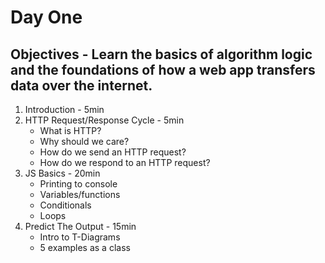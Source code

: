 # Day One
## Objectives - Learn the basics of algorithm logic and the foundations of how a web app transfers data over the internet.
1. Introduction - 5min
2. HTTP Request/Response Cycle - 5min
    - What is HTTP?
    - Why should we care?
    - How do we send an HTTP request?
    - How do we respond to an HTTP request?
3. JS Basics - 20min
    - Printing to console
    - Variables/functions
    - Conditionals
    - Loops
4. Predict The Output - 15min
    - Intro to T-Diagrams
    - 5 examples as a class